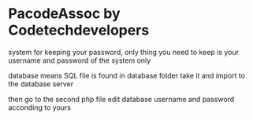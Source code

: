 # PacodeAssoc by Codetechdevelopers
system for keeping your password, only thing you need to keep is your username and password of the system only

database means SQL  file is found in database folder take it and import to the database server

then go to the second php file edit database username and password acconding to yours
